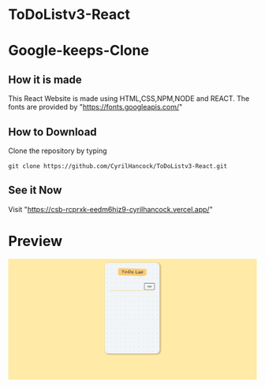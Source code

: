 # ToDoListv3-React
# Google-keeps-Clone

## How it is made
  This React Website is made using HTML,CSS,NPM,NODE and REACT.
 The fonts are provided by "https://fonts.googleapis.com/"
## How to Download
Clone the repository by typing
```
git clone https://github.com/CyrilHancock/ToDoListv3-React.git
```
## See it Now
Visit "https://csb-rcprxk-eedm6hjz9-cyrilhancock.vercel.app/"

# Preview
![This is an image](/todolistv3.png)


